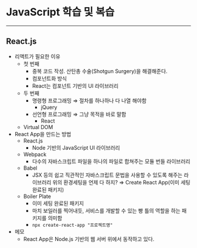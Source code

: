 # JavaScript 학습 및 복습

---

## React.js

- 리액트가 필요한 이유
  - 첫 번째
    - 중복 코드 작성. 산탄총 수술(Shotgun Surgery)을 해결해준다.
    - 컴포넌트화 방식
    - React는 컴포넌트 기반의 UI 라이브러리
  - 두 번째
    - 명령형 프로그래밍 ⇒ 절차를 하나하나 다 나열 해야함
      - jQuery
    - 선언형 프로그래밍 ⇒ 그냥 목적을 바로 말함
      - React
  - Virtual DOM
- React App을 만드는 방법
  - React.js
    - Node 기반의 JavaScript UI 라이브러리
  - Webpack
    - 다수의 자바스크립트 파일을 하나의 파일로 합쳐주는 모듈 번들 라이브러리
  - Babel
    - JSX 등의 쉽고 직관적인 자바스크립트 문법을 사용할 수 있도록 해주는 라이브러리
      위의 환경세팅을 언제 다 하지? ⇒ Create React App(이미 세팅 완료된 패키지)
  - Boiler Plate
    - 이미 세팅 완료된 패키지
    - 마치 보일러를 찍어내듯, 서비스를 개발할 수 있는 빵 틀의 역할을 하는 패키지를 의미함
    - `npx create-react-app "프로젝트명"`
- 메모
  - React App은 Node.js 기반의 웹 서버 위에서 동작하고 있다.
